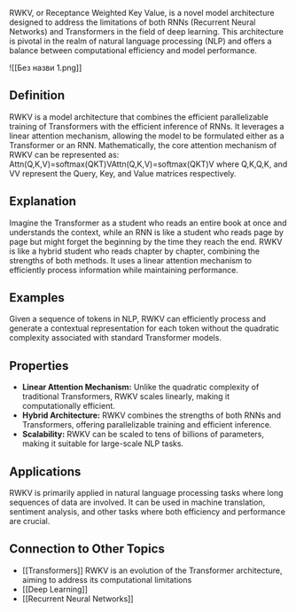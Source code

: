 RWKV, or Receptance Weighted Key Value, is a novel model architecture designed to address the limitations of both RNNs (Recurrent Neural Networks) and Transformers in the field of deep learning. This architecture is pivotal in the realm of natural language processing (NLP) and offers a balance between computational efficiency and model performance.

![[Без назви 1.png]]
## **Definition**

RWKV is a model architecture that combines the efficient parallelizable training of Transformers with the efficient inference of RNNs. It leverages a linear attention mechanism, allowing the model to be formulated either as a Transformer or an RNN. Mathematically, the core attention mechanism of RWKV can be represented as: Attn(Q,K,V)=softmax(QKT)VAttn(Q,K,V)=softmax(QKT)V where Q,K,Q,K, and VV represent the Query, Key, and Value matrices respectively.

## **Explanation** 

Imagine the Transformer as a student who reads an entire book at once and understands the context, while an RNN is like a student who reads page by page but might forget the beginning by the time they reach the end. RWKV is like a hybrid student who reads chapter by chapter, combining the strengths of both methods. It uses a linear attention mechanism to efficiently process information while maintaining performance.

## **Examples**

Given a sequence of tokens in NLP, RWKV can efficiently process and generate a contextual representation for each token without the quadratic complexity associated with standard Transformer models.

## **Properties**

- **Linear Attention Mechanism:** Unlike the quadratic complexity of traditional Transformers, RWKV scales linearly, making it computationally efficient.
- **Hybrid Architecture:** RWKV combines the strengths of both RNNs and Transformers, offering parallelizable training and efficient inference.
- **Scalability:** RWKV can be scaled to tens of billions of parameters, making it suitable for large-scale NLP tasks.

## **Applications**

RWKV is primarily applied in natural language processing tasks where long sequences of data are involved. It can be used in machine translation, sentiment analysis, and other tasks where both efficiency and performance are crucial.

## **Connection to Other Topics**

- [[Transformers]] RWKV is an evolution of the Transformer architecture, aiming to address its computational limitations
- [[Deep Learning]]
- [[Recurrent Neural Networks]]